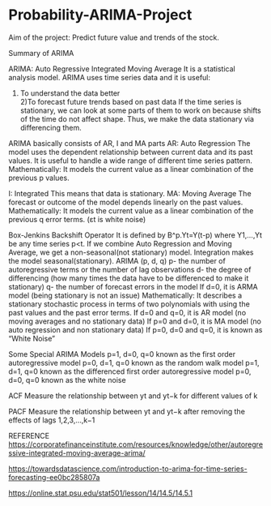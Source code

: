 # Probability-ARIMA-Project

Aim of the project: Predict future value and trends of the stock.

Summary of ARIMA

ARIMA: Auto Regressive Integrated Moving Average
It is a statistical analysis model. ARIMA uses time series data and it is useful:
1) To understand the data better  
2)To forecast future trends based on past data
If the time series is stationary, we can look at some parts of them to work on because shifts of the time do not affect shape. Thus, we make the data stationary via differencing them.

ARIMA basically consists of AR, I and MA parts
AR: Auto Regression
The model uses the dependent relationship between current data and its past values. It is useful to handle a wide range of different time series pattern.
Mathematically: It models the current value as a linear combination of the previous p values.

I: Integrated
This means that data is stationary.
MA: Moving Average
The forecast or outcome of the model depends linearly on the past values. 
Mathematically: It models the current value as a linear combination of the previous q error terms. (εt is white noise)

Box-Jenkins Backshift Operator
It is defined by B^p.Yt=Y(t-p) where Y1,…,Yt be any time series p<t.
If we combine Auto Regression and Moving Average, we get a non-seasonal(not stationary) model. Integration makes the model seasonal(stationary). 
ARIMA (p, d, q)
p- the number of autoregressive terms or the number of lag observations
d- the degree of differencing (how many times the data have to be differenced to make it stationary)
q- the number of forecast errors in the model 
If d=0, it is ARMA model (being stationary is not an issue)
Mathematically: It describes a stationary stochastic process in terms of two polynomials with using the past values and the past error terms.
If d=0 and q=0, it is AR model (no moving averages and no stationary data)
If p=0 and d=0, it is MA model (no auto regression and non stationary data)
If p=0, d=0 and q=0, it is known as “White Noise”

Some Special ARIMA Models
p=1, d=0, q=0 known as the first order autoregressive model
p=0, d=1, q=0 known as the random walk model
p=1, d=1, q=0 known as the differenced first order autoregressive model
p=0, d=0, q=0 known as the white noise

ACF
Measure the relationship between yt and yt−k for different values of k

PACF
Measure the relationship between yt and yt−k after removing the effects of lags 1,2,3,…,k−1



REFERENCE
https://corporatefinanceinstitute.com/resources/knowledge/other/autoregressive-integrated-moving-average-arima/

https://towardsdatascience.com/introduction-to-arima-for-time-series-forecasting-ee0bc285807a

https://online.stat.psu.edu/stat501/lesson/14/14.5/14.5.1


